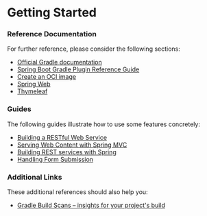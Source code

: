 # Getting Started

### Reference Documentation
For further reference, please consider the following sections:

* [Official Gradle documentation](https://docs.gradle.org)
* [Spring Boot Gradle Plugin Reference Guide](https://docs.spring.io/spring-boot/3.4.0-RC1/gradle-plugin)
* [Create an OCI image](https://docs.spring.io/spring-boot/3.4.0-RC1/gradle-plugin/packaging-oci-image.html)
* [Spring Web](https://docs.spring.io/spring-boot/3.4.0-RC1/reference/web/servlet.html)
* [Thymeleaf](https://docs.spring.io/spring-boot/3.4.0-RC1/reference/web/servlet.html#web.servlet.spring-mvc.template-engines)

### Guides
The following guides illustrate how to use some features concretely:

* [Building a RESTful Web Service](https://spring.io/guides/gs/rest-service/)
* [Serving Web Content with Spring MVC](https://spring.io/guides/gs/serving-web-content/)
* [Building REST services with Spring](https://spring.io/guides/tutorials/rest/)
* [Handling Form Submission](https://spring.io/guides/gs/handling-form-submission/)

### Additional Links
These additional references should also help you:

* [Gradle Build Scans – insights for your project's build](https://scans.gradle.com#gradle)

